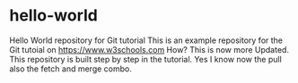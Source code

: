 # hello-world
Hello World repository for Git tutorial
This is an example repository for the Git tutoial on https://www.w3schools.com
How?
This is now more Updated.
This repository is built step by step in the tutorial.
Yes I know now the pull also the fetch and merge combo.
